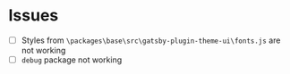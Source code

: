 # Issues

- [ ] Styles from ```\packages\base\src\gatsby-plugin-theme-ui\fonts.js``` are not working
- [ ] ```debug``` package not working
